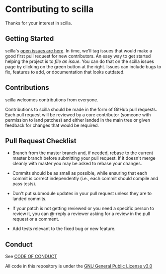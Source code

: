 # Contributing to scilla

Thanks for your interest in scilla.

## Getting Started

scilla's [open issues are here](https://github.com/edoardottt/scilla/issues). 
In time, we'll tag issues that would make a good first pull request for new contributors. 
An easy way to get started helping the project is to *file an issue*. 
You can do that on the scilla issues page by clicking on the green button at the right. 
Issues can include bugs to fix, features to add, or documentation that looks outdated. 

## Contributions

scilla welcomes contributions from everyone.

Contributions to scilla should be made in the form of GitHub pull requests. Each pull request will
be reviewed by a core contributor (someone with permission to land patches) and either landed in the
main tree or given feedback for changes that would be required.

## Pull Request Checklist

- Branch from the master branch and, if needed, rebase to the current master
  branch before submitting your pull request. If it doesn't merge cleanly with
  master you may be asked to rebase your changes.

- Commits should be as small as possible, while ensuring that each commit is
  correct independently (i.e., each commit should compile and pass tests). 

- Don't put submodule updates in your pull request unless they are to landed
  commits.

- If your patch is not getting reviewed or you need a specific person to review
  it, you can @-reply a reviewer asking for a review in the pull request or a
  comment.

- Add tests relevant to the fixed bug or new feature.  


## Conduct

See [CODE OF CONDUCT](https://github.com/edoardottt/scilla/blob/master/CODE_OF_CONDUCT.md)

All code in this repository is under the [GNU General Public License v3.0](https://github.com/edoardottt/scilla/blob/master/LICENSE)
